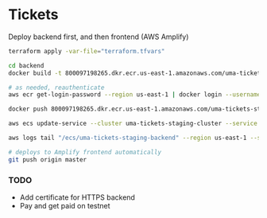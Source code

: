 # Tickets

Deploy backend first, and then frontend (AWS Amplify)

```sh
terraform apply -var-file="terraform.tfvars"

cd backend
docker build -t 800097198265.dkr.ecr.us-east-1.amazonaws.com/uma-tickets-staging/backend:latest .

# as needed, reauthenticate
aws ecr get-login-password --region us-east-1 | docker login --username AWS --password-stdin 800097198265.dkr.ecr.us-east-1.amazonaws.com

docker push 800097198265.dkr.ecr.us-east-1.amazonaws.com/uma-tickets-staging/backend:latest

aws ecs update-service --cluster uma-tickets-staging-cluster --service uma-tickets-staging-backend --force-new-deployment --region us-east-1

aws logs tail "/ecs/uma-tickets-staging-backend" --region us-east-1 --since 10m

# deploys to Amplify frontend automatically
git push origin master
```

### TODO
- Add certificate for HTTPS backend
- Pay and get paid on testnet
